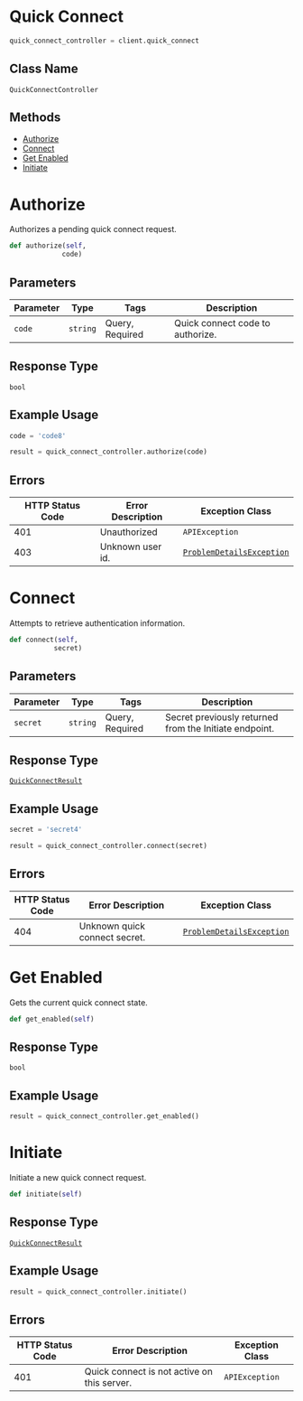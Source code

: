 # Quick Connect

```python
quick_connect_controller = client.quick_connect
```

## Class Name

`QuickConnectController`

## Methods

* [Authorize](../../doc/controllers/quick-connect.md#authorize)
* [Connect](../../doc/controllers/quick-connect.md#connect)
* [Get Enabled](../../doc/controllers/quick-connect.md#get-enabled)
* [Initiate](../../doc/controllers/quick-connect.md#initiate)


# Authorize

Authorizes a pending quick connect request.

```python
def authorize(self,
             code)
```

## Parameters

| Parameter | Type | Tags | Description |
|  --- | --- | --- | --- |
| `code` | `string` | Query, Required | Quick connect code to authorize. |

## Response Type

`bool`

## Example Usage

```python
code = 'code8'

result = quick_connect_controller.authorize(code)
```

## Errors

| HTTP Status Code | Error Description | Exception Class |
|  --- | --- | --- |
| 401 | Unauthorized | `APIException` |
| 403 | Unknown user id. | [`ProblemDetailsException`](../../doc/models/problem-details-exception.md) |


# Connect

Attempts to retrieve authentication information.

```python
def connect(self,
           secret)
```

## Parameters

| Parameter | Type | Tags | Description |
|  --- | --- | --- | --- |
| `secret` | `string` | Query, Required | Secret previously returned from the Initiate endpoint. |

## Response Type

[`QuickConnectResult`](../../doc/models/quick-connect-result.md)

## Example Usage

```python
secret = 'secret4'

result = quick_connect_controller.connect(secret)
```

## Errors

| HTTP Status Code | Error Description | Exception Class |
|  --- | --- | --- |
| 404 | Unknown quick connect secret. | [`ProblemDetailsException`](../../doc/models/problem-details-exception.md) |


# Get Enabled

Gets the current quick connect state.

```python
def get_enabled(self)
```

## Response Type

`bool`

## Example Usage

```python
result = quick_connect_controller.get_enabled()
```


# Initiate

Initiate a new quick connect request.

```python
def initiate(self)
```

## Response Type

[`QuickConnectResult`](../../doc/models/quick-connect-result.md)

## Example Usage

```python
result = quick_connect_controller.initiate()
```

## Errors

| HTTP Status Code | Error Description | Exception Class |
|  --- | --- | --- |
| 401 | Quick connect is not active on this server. | `APIException` |

